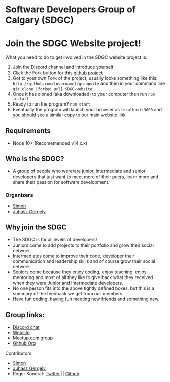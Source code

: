 # Software Developers Group of Calgary (SDGC)

# Join the SDGC Website project!

What you need to do to get involved in the SDGC website project is:

1. Join the Discord channel and introduce yourself
2. Click the Fork button for this [github project](https://github.com/software-developers-of-calgary/groupsite)
3. Got to your own Fork of the project, usually looks something like this: `http://github.com/[username]/groupsite` and then in your command line `git clone [forked url] SDGC-website`
4. Once it has cloned (aka downloaded) to your computer then run `npm install`
5. Ready to run the program? `npm start`
6. Eventually the program will launch your browser as `localhost:3000` and you should see a similar copy to our main website [link](https://sdc.fyi/login)

## Requirements

- Node 10+ (Recomemended v14.x.x)

## Who is the SDGC?

- A group of people who were/are junior, intermediate and senior developers that just want to meet more of their peers, learn more and share their passion for software development.

### Organizers

* [Simon](https://www.meetup.com/Software-Developers-Learning-Together/members/266256359/profile/?returnPage=1)
* [Juhász Gergely](https://www.meetup.com/Software-Developers-Learning-Together/members/263303135/profile/?returnPage=1)

## Why join the SDGC

* The SDGC is for all levels of developers!
* Juniors come to add projects to their portfolio and grow their social network.
* Intermediates come to improve their code, developer their communication and leadership skills and of course grow their social network
* Seniors come because they enjoy coding, enjoy teaching, enjoy mentoring and most of all they like to give back what they received when they were Junior and Intermediate developers.
* No one person fits into the above tightly defined boxes, but this is a summary of the feedback we get from our members.
* Have fun coding, having fun meeting new friends and something new.

## Group links:

* [Discord chat](https://discordapp.com/channels/515951809752465408/515952580103372810)
* [Website](https://sdc.fyi)
* [Meetup.com group](https://www.meetup.com/Software-Developers-Learning-Together)
* [Github Org](https://github.com/software-developers-of-calgary)

Contributors:
* [Simon](https://www.meetup.com/Software-Developers-Learning-Together/members/266256359/profile/?returnPage=1)
* [Juhász Gergely](https://www.meetup.com/Software-Developers-Learning-Together/members/263303135/profile/?returnPage=1)
* Roger Kondrat: [Twitter](https://twitter.com/misterhtmlcss) || [Github](https://github.com/misterhtmlcss)
